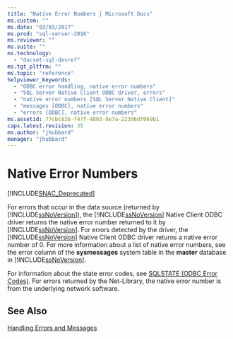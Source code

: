 ```yaml
---
title: "Native Error Numbers | Microsoft Docs"
ms.custom: ""
ms.date: "03/03/2017"
ms.prod: "sql-server-2016"
ms.reviewer: ""
ms.suite: ""
ms.technology: 
  - "docset-sql-devref"
ms.tgt_pltfrm: ""
ms.topic: "reference"
helpviewer_keywords: 
  - "ODBC error handling, native error numbers"
  - "SQL Server Native Client ODBC driver, errors"
  - "native error numbers [SQL Server Native Client]"
  - "messages [ODBC], native error numbers"
  - "errors [ODBC], native error numbers"
ms.assetid: 77cbc826-f47f-4803-8e7a-223d6df069b1
caps.latest.revision: 35
ms.author: "jhubbard"
manager: "jhubbard"
---
```

# Native Error Numbers
[!INCLUDE[SNAC_Deprecated](../../a9retired/includes/snac-deprecated.md)]

  For errors that occur in the data source (returned by [!INCLUDE[ssNoVersion](../../a9notintoc/includes/ssnoversion-md.md)]), the [!INCLUDE[ssNoVersion](../../a9notintoc/includes/ssnoversion-md.md)] Native Client ODBC driver returns the native error number returned to it by [!INCLUDE[ssNoVersion](../../a9notintoc/includes/ssnoversion-md.md)]. For errors detected by the driver, the [!INCLUDE[ssNoVersion](../../a9notintoc/includes/ssnoversion-md.md)] Native Client ODBC driver returns a native error number of 0. For more information about a list of native error numbers, see the error column of the **sysmessages** system table in the **master** database in [!INCLUDE[ssNoVersion](../../a9notintoc/includes/ssnoversion-md.md)].  
  
 For information about the state error codes, see [SQLSTATE &#40;ODBC Error Codes&#41;](../../relational-databases/native-client-odbc-error-messages/sqlstate-odbc-error-codes.md). For errors returned by the Net-Library, the native error number is from the underlying network software.  
  
## See Also  
 [Handling Errors and Messages](../../relational-databases/native-client-odbc-error-messages/handling-errors-and-messages.md)  
  
  
